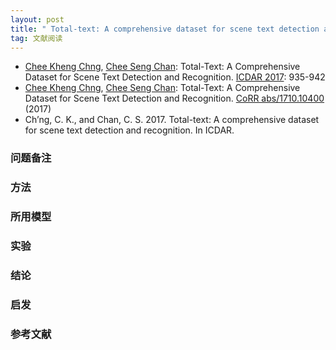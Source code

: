 ```yaml
---
layout: post
title: " Total-text: A comprehensive dataset for scene text detection and recognition."
tag: 文献阅读
---
```


- [Chee Kheng Chng](https://dblp.uni-trier.de/pers/hd/c/Chng:Chee_Kheng), [Chee Seng Chan](https://dblp.uni-trier.de/pers/hd/c/Chan:Chee_Seng):
  Total-Text: A Comprehensive Dataset for Scene Text Detection and Recognition. [ICDAR 2017](https://dblp.uni-trier.de/db/conf/icdar/icdar2017.html#ChngC17): 935-942
- [Chee Kheng Chng](https://dblp.uni-trier.de/pers/hd/c/Chng:Chee_Kheng), [Chee Seng Chan](https://dblp.uni-trier.de/pers/hd/c/Chan:Chee_Seng):
  Total-Text: A Comprehensive Dataset for Scene Text Detection and Recognition. [CoRR abs/1710.10400](https://dblp.uni-trier.de/db/journals/corr/corr1710.html#abs-1710-10400) (2017)
- Ch’ng, C. K., and Chan, C. S. 2017. Total-text: A comprehensive dataset for scene text detection and recognition. In ICDAR. 

### 问题备注





### 方法







### 所用模型





### 实验





### 结论





### 启发





### 参考文献







